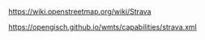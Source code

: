 https://wiki.openstreetmap.org/wiki/Strava

https://opengisch.github.io/wmts/capabilities/strava.xml
